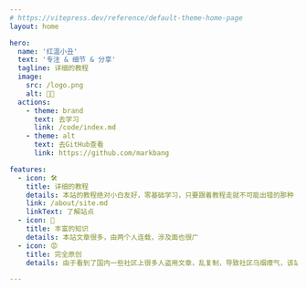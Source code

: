 ```yaml
---
# https://vitepress.dev/reference/default-theme-home-page
layout: home

hero:
  name: '红温小丑'
  text: '专注 & 细节 & 分享'
  tagline: 详细的教程
  image:
    src: /logo.png
    alt: 🤡😡
  actions:
    - theme: brand
      text: 去学习
      link: /code/index.md
    - theme: alt
      text: 去GitHub查看
      link: https://github.com/markbang

features:
  - icon: 🛠️
    title: 详细的教程
    details: 本站的教程绝对小白友好，零基础学习，只要跟着教程走就不可能出错的那种
    link: /about/site.md
    linkText: 了解站点
  - icon: 🤡
    title: 丰富的知识
    details: 本站文章很多，由两个人连载，涉及面也很广
  - icon: 😡
    title: 完全原创
    details: 由于看到了国内一些社区上很多人盗用文章，乱复制，导致社区乌烟瘴气，该站文章皆是经过学习后产出的高质量文章，可以放心阅读

---
```

